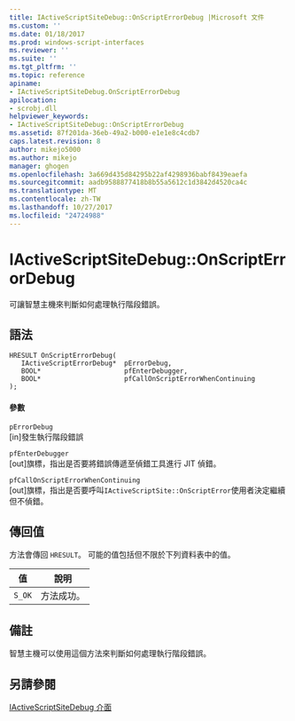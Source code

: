 ```yaml
---
title: IActiveScriptSiteDebug::OnScriptErrorDebug |Microsoft 文件
ms.custom: ''
ms.date: 01/18/2017
ms.prod: windows-script-interfaces
ms.reviewer: ''
ms.suite: ''
ms.tgt_pltfrm: ''
ms.topic: reference
apiname:
- IActiveScriptSiteDebug.OnScriptErrorDebug
apilocation:
- scrobj.dll
helpviewer_keywords:
- IActiveScriptSiteDebug::OnScriptErrorDebug
ms.assetid: 87f201da-36eb-49a2-b000-e1e1e8c4cdb7
caps.latest.revision: 8
author: mikejo5000
ms.author: mikejo
manager: ghogen
ms.openlocfilehash: 3a669d435d84295b22af4298936babf8439eaefa
ms.sourcegitcommit: aadb9588877418b8b55a5612c1d3842d4520ca4c
ms.translationtype: MT
ms.contentlocale: zh-TW
ms.lasthandoff: 10/27/2017
ms.locfileid: "24724988"
---
```

# <a name="iactivescriptsitedebugonscripterrordebug"></a>IActiveScriptSiteDebug::OnScriptErrorDebug
可讓智慧主機來判斷如何處理執行階段錯誤。  
  
## <a name="syntax"></a>語法  
  
```  
HRESULT OnScriptErrorDebug(  
   IActiveScriptErrorDebug*  pErrorDebug,  
   BOOL*                     pfEnterDebugger,  
   BOOL*                     pfCallOnScriptErrorWhenContinuing  
);  
```  
  
#### <a name="parameters"></a>參數  
 `pErrorDebug`  
 [in]發生執行階段錯誤  
  
 `pfEnterDebugger`  
 [out]旗標，指出是否要將錯誤傳遞至偵錯工具進行 JIT 偵錯。  
  
 `pfCallOnScriptErrorWhenContinuing`  
 [out]旗標，指出是否要呼叫`IActiveScriptSite::OnScriptError`使用者決定繼續但不偵錯。  
  
## <a name="return-value"></a>傳回值  
 方法會傳回 `HRESULT`。 可能的值包括但不限於下列資料表中的值。  
  
|值|說明|  
|-----------|-----------------|  
|`S_OK`|方法成功。|  
  
## <a name="remarks"></a>備註  
 智慧主機可以使用這個方法來判斷如何處理執行階段錯誤。  
  
## <a name="see-also"></a>另請參閱  
 [IActiveScriptSiteDebug 介面](../../winscript/reference/iactivescriptsitedebug-interface.md)